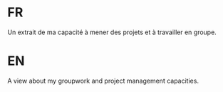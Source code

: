 # FR
Un extrait de ma capacité à mener des projets et à travailler en groupe.


# EN
A view about my groupwork and project management capacities.